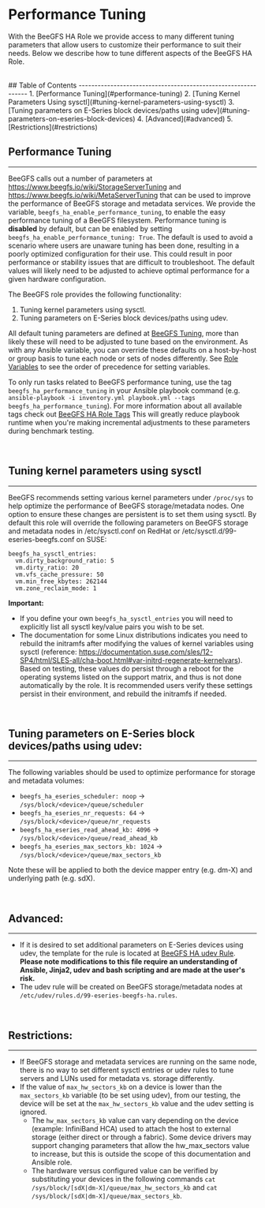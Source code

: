 # Performance Tuning
With the BeeGFS HA Role we provide access to many different tuning parameters that allow users to customize their 
performance to suit their needs. Below we describe how to tune different aspects of the BeeGFS HA Role.

<br>
## Table of Contents
--------------------------------------------------------------
1. [Performance Tuning](#performance-tuning)
2. [Tuning Kernel Parameters Using sysctl](#tuning-kernel-parameters-using-sysctl)
3. [Tuning parameters on E-Series block devices/paths using udev](#tuning-parameters-on-eseries-block-devices)
4. [Advanced](#advanced)
5. [Restrictions](#restrictions)

<br>

<a name="performance-tuning"> </a>
## Performance Tuning
-----------------------------------------------------------------

BeeGFS calls out a number of parameters at https://www.beegfs.io/wiki/StorageServerTuning and 
https://www.beegfs.io/wiki/MetaServerTuning that can be used to improve the performance of BeeGFS storage and metadata
services. We provide the variable, `beegfs_ha_enable_performance_tuning`, to enable the easy performance tuning of a 
BeeGFS filesystem. Performance tuning is **disabled** by default, but can be enabled by setting 
`beegfs_ha_enable_performance_tuning: True`. The default is used to avoid a scenario where users are unaware tuning has
been done, resulting in a poorly optimized configuration for their use. This could result in poor performance or
stability issues that are difficult to troubleshoot. The default values will likely need to be adjusted to achieve
optimal performance for a given hardware configuration.

The BeeGFS role provides the following functionality:

1) Tuning kernel parameters using sysctl.
2) Tuning parameters on E-Series block devices/paths using udev.

All default tuning parameters are defined at [BeeGFS Tuning](../defaults/main.yml), more than likely these will need to
be adjusted to tune based on the environment. As with any Ansible variable, you can override these defaults on a
host-by-host or group basis to tune each node or sets of nodes differently. See [Role Variables](role_variables.md) to
see the order of precedence for setting variables.

To only run tasks related to BeeGFS performance tuning, use the tag `beegfs_ha_performance_tuning` in your Ansible
playbook command (e.g. `ansible-playbook -i inventory.yml playbook.yml --tags beegfs_ha_performance_tuning`). For more
information about all available tags check out [BeeGFS HA Role Tags](role_tags.md) This will greatly reduce playbook
runtime when you're making incremental adjustments to these parameters during benchmark testing.

<br>

<a name="tuning-kernel-parameters-using-sysctl"></a>
## Tuning kernel parameters using sysctl
-----------------------------------------
BeeGFS recommends setting various kernel parameters under `/proc/sys` to help optimize the performance of BeeGFS
storage/metadata nodes. One option to ensure these changes are persistent is to set them using sysctl. By default this
role will override the following parameters on BeeGFS storage and metadata nodes in /etc/sysctl.conf on RedHat or
/etc/sysctl.d/99-eseries-beegfs.conf on SUSE:

    beegfs_ha_sysctl_entries:
      vm.dirty_background_ratio: 5
      vm.dirty_ratio: 20
      vm.vfs_cache_pressure: 50
      vm.min_free_kbytes: 262144
      vm.zone_reclaim_mode: 1

**Important:**
- If you define your own `beegfs_ha_sysctl_entries` you will need to explicitly list all sysctl key/value pairs you wish
to be set.
- The documentation for some Linux distributions indicates you need to rebuild the initramfs after modifying the values
of kernel variables using sysctl 
(reference: https://documentation.suse.com/sles/12-SP4/html/SLES-all/cha-boot.html#var-initrd-regenerate-kernelvars).
Based on testing, these values do persist through a reboot for the operating 
systems listed on the support matrix, and thus is not done automatically by the role. It is recommended users verify
these settings persist in their environment, and rebuild the initramfs if needed.

<br>

<a name="tuning-parameters-on-eseries-block-devices"></a>
## Tuning parameters on E-Series block devices/paths using udev:
-----------------------
The following variables should be used to optimize performance for storage and metadata volumes:

- `beegfs_ha_eseries_scheduler: noop` -> `/sys/block/<device>/queue/scheduler`
- `beegfs_ha_eseries_nr_requests: 64` -> `/sys/block/<device>/queue/nr_requests`
- `beegfs_ha_eseries_read_ahead_kb: 4096` -> `/sys/block/<device>/queue/read_ahead_kb`
- `beegfs_ha_eseries_max_sectors_kb: 1024` -> `/sys/block/<device>/queue/max_sectors_kb`

Note these will be applied to both the device mapper entry (e.g. dm-X) and underlying path (e.g. sdX).

<br>

<a name="advanced"></a>
## Advanced:
------------
- If it is desired to set additional parameters on E-Series devices using udev, the template for the rule is located at
[BeeGFS HA udev Rule](../templates/common/eseries_beegfs_ha_udev_rule.j2). **Please note modifications to this file
require an understanding of Ansible, Jinja2, udev and bash scripting and are made at the user's risk.**
- The udev rule will be created on BeeGFS storage/metadata nodes at `/etc/udev/rules.d/99-eseries-beegfs-ha.rules`.

<br>

<a name="restrictions"></a>
## Restrictions:
---------------
- If BeeGFS storage and metadata services are running on the same node, there is no way to set different sysctl entries 
or udev rules to tune servers and LUNs used for metadata vs. storage differently.
- If the value of `max_hw_sectors_kb` on a device is lower than the `max_sectors_kb` variable (to be set using udev),
from our testing, the device will be set at the `max_hw_sectors_kb` value and the udev setting is ignored.
  - The `hw_max_sectors_kb` value can vary depending on the device (example: InfiniBand HCA) used to attach the host to
  external storage (either direct or through a fabric). Some device drivers may support changing parameters that allow 
  the hw_max_sectors value to increase, but this is outside the scope of this documentation and Ansible role.
  - The hardware versus configured value can be verified by substituting your devices in the following commands `cat 
  /sys/block/[sdX|dm-X]/queue/max_hw_sectors_kb` and `cat /sys/block/[sdX|dm-X]/queue/max_sectors_kb`.    